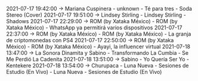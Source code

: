 2021-07-17 19:42:00 -> Mariana Cuspinera - unknown - Té para tres - Soda Stereo (Cover)
2021-07-17 19:51:00 -> Lindsey Stirling - Lindsey Stirling - Shadows
2021-07-17 22:29:00 -> ROM (by Xataka México) - ROM (by Xataka México) - WhatsApp ya permitirá varios dispositivos
2021-07-17 22:37:00 -> ROM (by Xataka México) - ROM (by Xataka México) - La granja de criptomonedas con PS4
2021-07-17 22:50:00 -> ROM (by Xataka México) - ROM (by Xataka México) - Ayayi, la influencer virtual
2021-07-18 13:47:00 -> La Sonora Dinamita y Sabino - Transformando La Cumbia - Se Me Perdió La Cadenita
2021-07-18 13:51:00 -> Sabino - Yo Quería Ser Yo - Kentekere
2021-07-18 13:54:00 -> Churupaca - Luna Nueva - Sesiones de Estudio (En Vivo) - Luna Nueva - Sesiones de Estudio (En Vivo)
